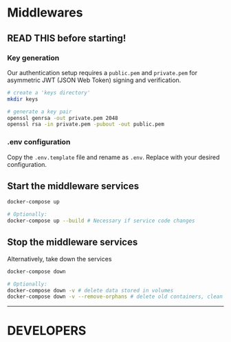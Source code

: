 
# Middlewares

## READ THIS before starting!

### Key generation

Our authentication setup requires a `public.pem` and `private.pem` for asymmetric JWT (JSON Web Token) signing and verification.

```bash
# create a 'keys directory'
mkdir keys

# generate a key pair
openssl genrsa -out private.pem 2048
openssl rsa -in private.pem -pubout -out public.pem
```

### .env configuration

Copy the `.env.template` file and rename as `.env`. Replace with your desired configuration.

## Start the middleware services

```bash
docker-compose up

# Optionally:
docker-compose up --build # Necessary if service code changes
```

## Stop the middleware services
Alternatively, take down the services

```bash
docker-compose down

# Optionally:
docker-compose down -v # delete data stored in volumes
docker-compose down -v --remove-orphans # delete old containers, clean slate
```

---

# DEVELOPERS

